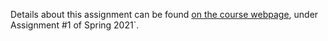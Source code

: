 Details about this assignment can be found [on the course webpage](http://cs231n.github.io/), under Assignment #1 of Spring 2021`.
